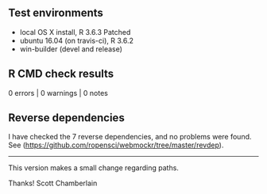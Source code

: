 ## Test environments

* local OS X install, R 3.6.3 Patched
* ubuntu 16.04 (on travis-ci), R 3.6.2
* win-builder (devel and release)

## R CMD check results

0 errors | 0 warnings | 0 notes

## Reverse dependencies

I have checked the 7 reverse dependencies, and no problems were found. See (<https://github.com/ropensci/webmockr/tree/master/revdep>).

---

This version makes a small change regarding paths.

Thanks!
Scott Chamberlain
